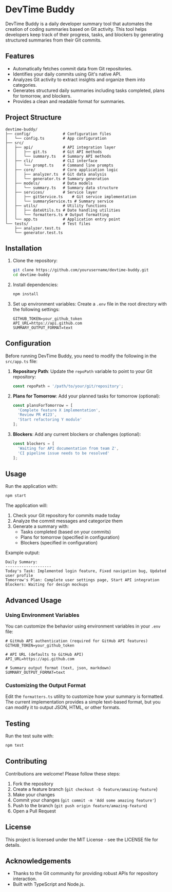 # DevTime Buddy

DevTime Buddy is a daily developer summary tool that automates the creation of coding summaries based on Git activity. This tool helps developers keep track of their progress, tasks, and blockers by generating structured summaries from their Git commits.

## Features

- Automatically fetches commit data from Git repositories.
- Identifies your daily commits using Git's native API.
- Analyzes Git activity to extract insights and organize them into categories.
- Generates structured daily summaries including tasks completed, plans for tomorrow, and blockers.
- Provides a clean and readable format for summaries.

## Project Structure

```
devtime-buddy/
├── config/              # Configuration files
│   └── config.ts        # App configuration
├── src/
│   ├── api/             # API integration layer
│   │   ├── git.ts       # Git API methods
│   │   └── summary.ts   # Summary API methods
│   ├── cli/             # CLI interface
│   │   └── prompt.ts    # Command line prompts
│   ├── core/            # Core application logic
│   │   ├── analyzer.ts  # Git data analysis
│   │   └── generator.ts # Summary generation
│   ├── models/          # Data models
│   │   └── summary.ts   # Summary data structure
│   ├── services/        # Service layer
│   │   ├── gitService.ts    # Git service implementation
│   │   └── summaryService.ts # Summary service
│   ├── utils/           # Utility functions
│   │   ├── dateUtils.ts # Date handling utilities
│   │   └── formatters.ts # Output formatting
│   └── app.ts           # Application entry point
└── tests/               # Test files
    ├── analyzer.test.ts
    └── generator.test.ts
```

## Installation

1. Clone the repository:
   ```bash
   git clone https://github.com/yourusername/devtime-buddy.git
   cd devtime-buddy
   ```

2. Install dependencies:
   ```bash
   npm install
   ```

3. Set up environment variables:
   Create a `.env` file in the root directory with the following settings:
   ```
   GITHUB_TOKEN=your_github_token
   API_URL=https://api.github.com
   SUMMARY_OUTPUT_FORMAT=text
   ```

## Configuration

Before running DevTime Buddy, you need to modify the following in the `src/app.ts` file:

1. **Repository Path**: Update the `repoPath` variable to point to your Git repository:
   ```typescript
   const repoPath = '/path/to/your/git/repository';
   ```

2. **Plans for Tomorrow**: Add your planned tasks for tomorrow (optional):
   ```typescript
   const plansForTomorrow = [
     'Complete feature X implementation',
     'Review PR #123',
     'Start refactoring Y module'
   ];
   ```

3. **Blockers**: Add any current blockers or challenges (optional):
   ```typescript
   const blockers = [
     'Waiting for API documentation from team Z',
     'CI pipeline issue needs to be resolved'
   ];
   ```

## Usage

Run the application with:
```bash
npm start
```

The application will:
1. Check your Git repository for commits made today
2. Analyze the commit messages and categorize them
3. Generate a summary with:
   - Tasks completed (based on your commits)
   - Plans for tomorrow (specified in configuration)
   - Blockers (specified in configuration)

Example output:
```
Daily Summary:
--------------------
Today's Task: Implemented login feature, Fixed navigation bug, Updated user profile
Tomorrow's Plan: Complete user settings page, Start API integration
Blockers: Waiting for design mockups
```

## Advanced Usage

### Using Environment Variables

You can customize the behavior using environment variables in your `.env` file:

```
# GitHub API authentication (required for GitHub API features)
GITHUB_TOKEN=your_github_token

# API URL (defaults to GitHub API)
API_URL=https://api.github.com

# Summary output format (text, json, markdown)
SUMMARY_OUTPUT_FORMAT=text
```

### Customizing the Output Format

Edit the `formatters.ts` utility to customize how your summary is formatted. The current implementation provides a simple text-based format, but you can modify it to output JSON, HTML, or other formats.

## Testing

Run the test suite with:
```bash
npm test
```

## Contributing

Contributions are welcome! Please follow these steps:

1. Fork the repository
2. Create a feature branch (`git checkout -b feature/amazing-feature`)
3. Make your changes
4. Commit your changes (`git commit -m 'Add some amazing feature'`)
5. Push to the branch (`git push origin feature/amazing-feature`)
6. Open a Pull Request

## License

This project is licensed under the MIT License - see the LICENSE file for details.

## Acknowledgements

- Thanks to the Git community for providing robust APIs for repository interaction.
- Built with TypeScript and Node.js.